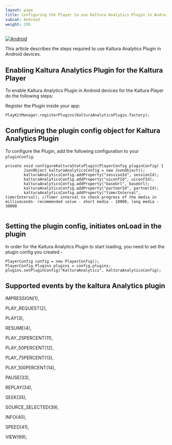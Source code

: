 ```yaml
---
layout: page
title: Configuring the Player to use Kaltura Analytics Plugin in Android Devices
subcat: Android
weight: 295
---
```


[![Android](https://img.shields.io/badge/Android-Supported-green.svg)](https://github.com/kaltura/player-sdk-native-ios)


This article describes the steps required to use Kaltura Analytics Plugin in Android devices.

## Enabling Kaltura Analytics Plugin for the Kaltura Player  

To enable Kaltura Analytics Plugin in Android devices for the Kaltura Player do the following steps:

Register the Plugin inside your app:

```
PlayKitManager.registerPlugins(KalturaAnalyticsPlugin.factory);
```

## Configuring the plugin config object for Kaltura Analytics Plugin  

To configure the Plugin, add the following configuration to your `pluginConfig`:

```
private void configureKalturaStatsPlugin(PlayerConfig pluginConfig) {
        JsonObject kalturaAnalyticsConfig = new JsonObject();
        kalturaAnalyticsConfig.addProperty("sessionId", sessionId);
        kalturaAnalyticsConfig.addProperty("uiconfId", uiconfId);
        kalturaAnalyticsConfig.addProperty("baseUrl", baseUrl);
        kalturaAnalyticsConfig.addProperty("partnerId", partnerId); 
        kalturaAnalyticsConfig.addProperty("timerInterval", timerInterval); //Timer interval to check progress of the media in milliseconds- recommended value - short media - 10000, long media - 30000
     

```

## Setting the plugin config, initiates onLoad in the plugin

In order for the Kaltura Analytics Plugin to start loading, you need to set
the plugin config you created -

```
PlayerConfig config = new PlayerConfig();
PlayerConfig.Plugins plugins = config.plugins;
plugins.setPluginConfig("KalturaAnalytics", kalturaAnalyticsConfig); 
```

## Supported events by the kaltura Analytics plugin

IMPRESSION(1),

PLAY_REQUEST(2),

PLAY(3),
        
RESUME(4),
        
PLAY_25PERCENT(11),
        
PLAY_50PERCENT(12),
        
PLAY_75PERCENT(13),
        
PLAY_100PERCENT(14),
        
PAUSE(33),
        
REPLAY(34),
        
SEEK(35),
        
SOURCE_SELECTED(39),
        
INFO(40),
        
SPEED(41),
        
VIEW(99);







